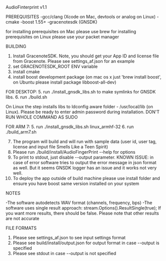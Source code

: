 AudioFinterprint v1.1

PREREQUISITES
  -gcc/clang (Xcode on Mac, devtools or analog on Linux)
  -cmake
  -boost 1.55+ 
  -gracenotesdk (GNSDK)

  for installing prerequisites on Mac please use brew
  for installing prerequisites on Linux please use your packet manager

BUILDING

1. Install GracenoteSDK. Note, you should get your App ID and license file from Gracenote.
   Please see settings_af.json for an example
2. set GRACENOTESDK_ROOT ENV variable
3. install cmake
4. install boost development package (on mac os x just 'brew install boost',
   on Ubuntu please install package libboost-all-dev)

FOR DESKTOP:
5. run ./install_gnsdk_libs.sh to make symlinks for GNSDK libs. 
6. run ./build.sh 

On Linux the step installs libs to ldconfig aware folder - /usr/local/lib (on Linux). Please be ready to enter admin password during installation. DON'T RUN WHOLE COMMAND AS SUDO

FOR ARM 7:
5. run ./install_gnsdk_libs.sh linux_armhf-32
6. run ./build_arm7.sh 

7. The program will build and will run with sample data (user id, user tag, license and input file Smells Like a Teen Spirit)
8. Please run ./build/install/AudioFingerPrint --help for options
9. To print to stdout, just disable --output parameter. KNOWN ISSUE: in case of error software tries to output
the error message in json format as well. But it seems GNSDK logger has an issue and it works not very well.
10. To deploy the app outside of build machine please use install folder and ensure you have boost same version installed on your system

NOTES

-The software autodetects WAV format (channels, frequency, bps)
-The software uses single result approach: stream.Options().ResultSingle(true); If you want more results, there should be false.
 Please note that other results are not accurate

FILE FORMATS

1. Please see settings_af.json to see input settings format
2. Please see build/install/output.json for output format in case --output is specified
3. Please see stdout in case --output is not specified